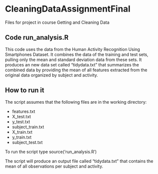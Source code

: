 # CleaningDataAssignmentFinal
Files for project in course Getting and Cleaning Data

## Code run_analysis.R
This code uses the data from the Human Activity Recognition Using Smartphones Dataset. It combines the data of the training and test sets, pulling only the mean and standard deviation data from these sets. It produces an new data set called “tidydata.txt” that summarizes the combined data by providing the mean of all features extracted from the original data organized by subject and activity.

## How to run it
The script assumes that the following files are in the working directory:

* features.txt
* X_test.txt
* y_test.txt
* subject_train.txt
* X_train.txt
* y_train.txt
* subject_test.txt

To run the script type 
source(‘run_analysis.R’)

The script will produce an output file called “tidydata.txt” that contains the mean of all observations per subject and activity.

